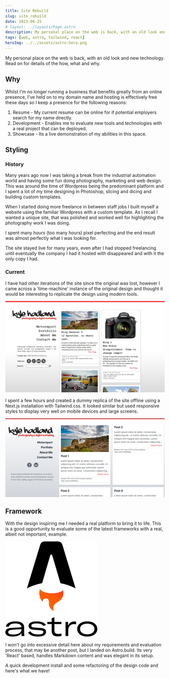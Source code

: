 ```yaml
---
title: Site Rebuild
slug: site_rebuild
date: 2023-06-25
# layout: ../layouts/Page.astro
description: My personal place on the web is back, with an old look and new technology.
tags: [web, astro, tailwind, react]
heroImg: ../../assets/astro-hero.png
---
```


My personal place on the web is back, with an old look and new technology. Read on for details of the how, what and why.

## Why

Whilst I'm no longer running a business that benefits greatly from an online presence, I've held on to my domain name and hosting is effectively free these days so I keep a presence for the following reasons:

1. Resume - My current resume can be online for if potential employers search for my name directly.
2. Development - Enables me to evaluate new tools and technologies with a real project that can be deployed.
3. Showcase - Its a live demonstration of my abilities in this space.

## Styling

### History

Many years ago now I was taking a break from the industrial automation world and having some fun doing photography, marketing and web design. This was around the time of Wordpress being the predominant platform and I spent a lot of my time designing in Photoshop, slicing and dicing and building custom templates.

When I started doing more freelance in between staff jobs I built myself a website using the familiar Wordpress with a custom template. As I recall I wanted a unique site, that was polished and worked well for highlighting the photography work I was doing.

I spent many hours (too many hours) pixel perfecting and the end result was almost perfectly what I was looking for.

The site stayed live for many years, even after I had stopped freelancing until eventually the company I had it hosted with disappeared and with it the only copy I had.

### Current

I have had other iterations of the site since the original was lost, however I came across a 'time-machine' instance of the original design and thought it would be interesting to replicate the design using modern tools.

![Original Site](../../assets/khp_original.jpg)

I spent a few hours and created a dummy replica of the site offline using a Next.js installation with Tailwind.css. It looked similar but used responsive styles to display very well on mobile devices and large screens.

![Modern Mockup](../../assets/khp_mockup.png)

## Framework

With the design inspiring me I needed a real platform to bring it to life. This is a good opportunity to evaluate some of the latest frameworks with a real, albeit not important, example.

![Astro.build logo](../../assets/astro-logo.png)

I won't go into excessive detail here about my requirements and evaluation process, that may be another post, but I landed on Astro.build. Its very 'React' based, handles Markdown content and was elegant in its setup.

A quick development install and some refactoring of the design code and here's what we have!
